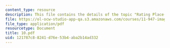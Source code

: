 ```yaml
---
content_type: resource
description: This file contains the details of the topic "Rating Place-Ratings".
file: https://ol-ocw-studio-app-qa.s3.amazonaws.com/courses/11-947-imaging-the-city-the-place-of-media-in-city-design-and-development-fall-1998/121787c88241d76e53b4aba2b14ad332_10.pdf
file_type: application/pdf
resourcetype: Document
title: 10.pdf
uid: 121787c8-8241-d76e-53b4-aba2b14ad332
---
```

